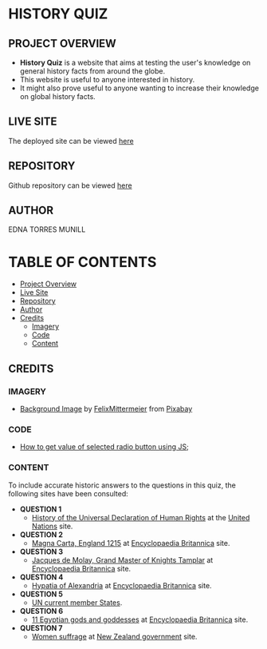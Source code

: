 # HISTORY QUIZ

## PROJECT OVERVIEW

- **History Quiz** is a website that aims at testing the user's knowledge on general history facts from around the globe.
- This website is useful to anyone interested in history.
- It might also prove useful to anyone wanting to increase their knowledge on global history facts.

## LIVE SITE

The deployed site can be viewed [here](https://englishgrows.com/historic-facts-quiz/)

## REPOSITORY

Github repository can be viewed [here](https://github.com/Ethra8/historic-facts-quiz/)

## AUTHOR

EDNA TORRES MUNILL

# TABLE OF CONTENTS

- [Project Overview](#project-overview)
- [Live Site](#live-site)
- [Repository](#repository)
- [Author](#author)
- [Credits](#credits)
  - [Imagery](#imagery)
  - [Code](#code)
  - [Content](#content)

## CREDITS

### IMAGERY

- [Background Image](https://pixabay.com/photos/milky-way-stars-night-sky-2695569/) by <a href="https://pixabay.com/users/felixmittermeier-4397258/" target=_blank >FelixMittermeier</a> from <a href="https://pixabay.com">Pixabay</a>

### CODE

- [How to get value of selected radio button using JS](https://www.geeksforgeeks.org/how-to-get-value-of-selected-radio-button-using-javascript/);

### CONTENT

To include accurate historic answers to the questions in this quiz, the following sites have been consulted:

- **QUESTION 1**
  - [History of the Universal Declaration of Human Rights](#https://www.un.org/en/about-us/udhr/history-of-the-declaration#:~:text=The%20Universal%20Declaration%20of%20Human%20Rights%2C%20which%20was%20adopted%20by%20the%20UN%20General%20Assembly%20on%2010%20December%201948%2C%20was%20the%20result%20of%20the%20experience%20of%20the%20Second%20World%20War.) at the [United Nations](#https://www.un.org/) site.
- **QUESTION 2**
  - [Magna Carta, England 1215](#https://www.britannica.com/topic/Magna-Carta) at [Encyclopaedia Britannica](https://www.britannica.com/) site.
- **QUESTION 3**
  - [Jacques de Molay, Grand Master of Knights Tamplar](#https://www.britannica.com/topic/Templars) at [Encyclopaedia Britannica](https://www.britannica.com/) site.
- **QUESTION 4**
  - [Hypatia of Alexandria](#https://www.britannica.com/biography/Hypatia) at [Encyclopaedia Britannica](https://www.britannica.com/) site.
- **QUESTION 5**
  - [UN current member States](#https://www.un.org/en/about-us/membership-of-principal-un-organs#:~:text=The%20General%20Assembly%E2%80%99s%20membership%20is%20made%20up%20of%20all%20of%20the%20UN%E2%80%99s%20193%20Member%20States).
- **QUESTION 6**
  - [11 Egyptian gods and goddesses](#https://www.britannica.com/list/11-egyptian-gods-and-goddesses) at [Encyclopaedia Britannica](https://www.britannica.com/) site.
- **QUESTION 7**
  - [Women suffrage](#https://nzhistory.govt.nz/politics/womens-suffrage/world-suffrage-timeline#:~:text=First%20in%20the%20world,vote%20to%20all%20adult%20women.) at [New Zealand government](#https://nzhistory.govt.nz/politics/womens-suffrage/) site.
